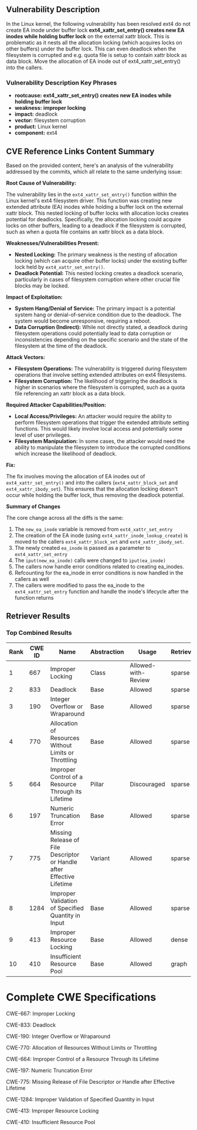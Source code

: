 ## Vulnerability Description
In the Linux kernel, the following vulnerability has been resolved ext4 do not create EA inode under buffer lock **ext4_xattr_set_entry() creates new EA inodes while holding buffer lock** on the external xattr block. This is problematic as it nests all the allocation locking (which acquires locks on other buffers) under the buffer lock. This can even deadlock when the filesystem is corrupted and e.g. quota file is setup to contain xattr block as data block. Move the allocation of EA inode out of ext4_xattr_set_entry() into the callers.

### Vulnerability Description Key Phrases
- **rootcause:** **ext4_xattr_set_entry() creates new EA inodes while holding buffer lock**
- **weakness:** **improper locking**
- **impact:** deadlock
- **vector:** filesystem corruption
- **product:** Linux kernel
- **component:** ext4

## CVE Reference Links Content Summary
Based on the provided content, here's an analysis of the vulnerability addressed by the commits, which all relate to the same underlying issue:

**Root Cause of Vulnerability:**

The vulnerability lies in the `ext4_xattr_set_entry()` function within the Linux kernel's ext4 filesystem driver. This function was creating new extended attribute (EA) inodes while holding a buffer lock on the external xattr block. This nested locking of buffer locks with allocation locks creates potential for deadlocks. Specifically, the allocation locking could acquire locks on other buffers, leading to a deadlock if the filesystem is corrupted, such as when a quota file contains an xattr block as a data block.

**Weaknesses/Vulnerabilities Present:**

- **Nested Locking:** The primary weakness is the nesting of allocation locking (which can acquire other buffer locks) under the existing buffer lock held by `ext4_xattr_set_entry()`.
- **Deadlock Potential:** This nested locking creates a deadlock scenario, particularly in cases of filesystem corruption where other crucial file blocks may be locked.

**Impact of Exploitation:**

- **System Hang/Denial of Service:** The primary impact is a potential system hang or denial-of-service condition due to the deadlock. The system would become unresponsive, requiring a reboot.
- **Data Corruption (Indirect):** While not directly stated, a deadlock during filesystem operations could potentially lead to data corruption or inconsistencies depending on the specific scenario and the state of the filesystem at the time of the deadlock.

**Attack Vectors:**

- **Filesystem Operations:** The vulnerability is triggered during filesystem operations that involve setting extended attributes on ext4 filesystems.
- **Filesystem Corruption:** The likelihood of triggering the deadlock is higher in scenarios where the filesystem is corrupted, such as a quota file referencing an xattr block as a data block.

**Required Attacker Capabilities/Position:**

- **Local Access/Privileges:** An attacker would require the ability to perform filesystem operations that trigger the extended attribute setting functions. This would likely involve local access and potentially some level of user privileges.
- **Filesystem Manipulation:** In some cases, the attacker would need the ability to manipulate the filesystem to introduce the corrupted conditions which increase the likelihood of deadlock.

**Fix:**

The fix involves moving the allocation of EA inodes out of `ext4_xattr_set_entry()` and into the callers (`ext4_xattr_block_set` and `ext4_xattr_ibody_set`). This ensures that the allocation locking doesn't occur while holding the buffer lock, thus removing the deadlock potential.

**Summary of Changes**

The core change across all the diffs is the same:
1.  The `new_ea_inode` variable is removed from `ext4_xattr_set_entry`
2.  The creation of the EA inode (using `ext4_xattr_inode_lookup_create`) is moved to the callers `ext4_xattr_block_set` and `ext4_xattr_ibody_set`.
3.  The newly created `ea_inode` is passed as a parameter to `ext4_xattr_set_entry`
4.  The `iput(new_ea_inode)` calls were changed to `iput(ea_inode)`
5.  The callers now handle error conditions related to creating ea_inodes.
6.  Refcounting for the ea_inode in error conditions is now handled in the callers as well
7.  The callers were modified to pass the ea_inode to the  `ext4_xattr_set_entry` function and handle the inode's lifecycle after the function returns

## Retriever Results

### Top Combined Results

| Rank | CWE ID | Name | Abstraction | Usage  | Retrievers | Individual Scores |
|------|--------|------|-------------|-------|------------|-------------------|
| 1 | 667 | Improper Locking | Class | Allowed-with-Review | sparse | 0.472 |
| 2 | 833 | Deadlock | Base | Allowed | sparse | 0.466 |
| 3 | 190 | Integer Overflow or Wraparound | Base | Allowed | sparse | 0.439 |
| 4 | 770 | Allocation of Resources Without Limits or Throttling | Base | Allowed | sparse | 0.438 |
| 5 | 664 | Improper Control of a Resource Through its Lifetime | Pillar | Discouraged | sparse | 0.425 |
| 6 | 197 | Numeric Truncation Error | Base | Allowed | sparse | 0.424 |
| 7 | 775 | Missing Release of File Descriptor or Handle after Effective Lifetime | Variant | Allowed | sparse | 0.421 |
| 8 | 1284 | Improper Validation of Specified Quantity in Input | Base | Allowed | sparse | 0.415 |
| 9 | 413 | Improper Resource Locking | Base | Allowed | dense | 0.511 |
| 10 | 410 | Insufficient Resource Pool | Base | Allowed | graph | 0.002 |



# Complete CWE Specifications

CWE-667: Improper Locking

CWE-833: Deadlock

CWE-190: Integer Overflow or Wraparound

CWE-770: Allocation of Resources Without Limits or Throttling

CWE-664: Improper Control of a Resource Through its Lifetime

CWE-197: Numeric Truncation Error

CWE-775: Missing Release of File Descriptor or Handle after Effective Lifetime

CWE-1284: Improper Validation of Specified Quantity in Input

CWE-413: Improper Resource Locking

CWE-410: Insufficient Resource Pool